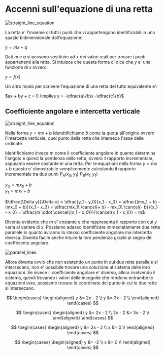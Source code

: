 # Accenni sull'equazione di una retta  

![straight_line_equation](https://user-images.githubusercontent.com/7195133/219866558-5bcd9881-d4b7-47f2-91eb-df7d29d4f414.jpg)  

La retta e' l'insieme di tutti i punti che vi appartengono identificabili in uno spazio bidimensionale dall'equazione:  

$y = mx + q$  

Dati $m$ e $q$ si possono sostituire ad $x$ dei valori reali per trovare i punti appartenenti alla retta. Si intuisce che questa forma ci dice che $y$ e' una funzione di $x$ ovvero:  

$y = f(x)$  

Un altro modo per scrivere l'equazione di una retta del tutto equivalente e':    

$ax + by + c = 0 \implies y = -\dfrac{a}{b}x -\dfrac{c}{b}$  


## Coefficiente angolare e intercetta verticale  

![straight_line_equation](https://user-images.githubusercontent.com/7195133/219866439-c8cedbd3-c1b5-4ab1-a1b0-59d6e7e4de22.jpg)  

Nella forma $y = mx + b$ idendtifichiamo $b$ come la quota all'origine ovvero l'intercetta verticale, quel punto della retta che interseca l'asse delle ordinate.  

Identifichiamo invece $m$ come il coefficiente angolare in quanto determina l'angolo e quindi la pendenza della retta, ovvero il rapporto incrementale, sappiamo essere costante in una retta. Per le equazioni nella forma $y = mx + b$ questo e' dimostrabile semplicemente calcolando il rapporto incrementale tra due punti $P_A(x_0, y_1)\ P_B(x_1, y_1)$  

$y_0 = mx_0 + b$  
$y_1 = mx_1 + b$  

$\dfrac{\Delta y}{\Delta x} = \dfrac{y_1 - y_0}{x_1 - x_0} = \dfrac{(mx_1 + b) - (mx_0 + b)}{x_1 - x_0} = \dfrac{mx_1\ \cancel{+ b} - mx_0\ \cancel{- b}}{x_1 - x_0} = \dfrac{m \cdot \cancel{(x_1 - x_0)}}{\cancel{x_1 - x_0}} = m$  

Diventa evidente che $m$ e' costante e che rappresenta il rapporto con cui $y$ varia al variare di $x$. Possiamo adesso identificare immediatamente due rette parallele in quanto avranno lo stesso coefficiente angolare ma intercetta diversa. Diventa facile anche intuire la loro pendenza grazie al segno del coefficiente angolare.  

![parallel_lines](https://user-images.githubusercontent.com/7195133/219866868-9d603a61-bd5a-4c0c-8fd3-c8f6ddf242b1.jpg)  

Allora diventa ovvio che non esistendo un punto in cui due rette parallele si intersecano, non e' possibile trovare una soluzione al sistema delle loro equazioni. Se invece il coefficiente angolare e' diverso, allora risolvendo il sistema, quindi trovando i valori delle incognite che rendono entrambe le equazioni vere, possiamo trovare le coordinate del punto in cui le due rette si intersecano.  

$$
\begin{cases}
  \begin{aligned}
    y &= 2x - 2 \\
    y &= 3x - 2 \\
  \end{aligned}
\end{cases}
$$  

$$
\begin{cases}
  \begin{aligned}
    y &= 2x - 2 \\
    2x - 2 &= 3x - 2 \\
  \end{aligned}
\end{cases}
$$  

$$
\begin{cases}
  \begin{aligned}
    y &= 2x - 2 \\
    x &= 0 \\
  \end{aligned}
\end{cases}
$$  

$$
\begin{cases}
  \begin{aligned}
    y &= -2 \\
    x &= 0 \\
  \end{aligned}
\end{cases}
$$  

